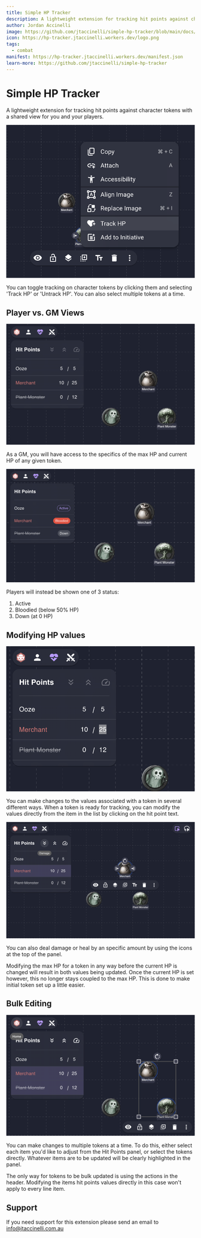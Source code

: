 ```yaml
---
title: Simple HP Tracker
description: A lightweight extension for tracking hit points against character tokens.
author: Jordan Accinelli
image: https://github.com/jtaccinelli/simple-hp-tracker/blob/main/docs/header.png?raw=true
icon: https://hp-tracker.jtaccinelli.workers.dev/logo.png
tags:
  - combat
manifest: https://hp-tracker.jtaccinelli.workers.dev/manifest.json
learn-more: https://github.com/jtaccinelli/simple-hp-tracker
---
```


# Simple HP Tracker

A lightweight extension for tracking hit points against character tokens with a shared view for you and your players.

![context menu](https://github.com/jtaccinelli/simple-hp-tracker/blob/main/docs/context-menu.png?raw=true)

You can toggle tracking on character tokens by clicking them and selecting 'Track HP' or 'Untrack HP'. You can also select multiple tokens at a time.

## Player vs. GM Views

![view gm](https://github.com/jtaccinelli/simple-hp-tracker/blob/main/docs/view-gm.png?raw=true)

As a GM, you will have access to the specifics of the max HP and current HP of any given token.

![view player](https://github.com/jtaccinelli/simple-hp-tracker/blob/main/docs/view-player.png?raw=true)

Players will instead be shown one of 3 status:

1. Active
2. Bloodied (below 50% HP)
3. Down (at 0 HP)

## Modifying HP values

![direct edit](https://github.com/jtaccinelli/simple-hp-tracker/blob/main/docs/direct-edit.png?raw=true)

You can make changes to the values associated with a token in several different ways. When a token is ready for tracking, you can modify the values directly from the item in the list by clicking on the hit point text.

![action bar](https://github.com/jtaccinelli/simple-hp-tracker/blob/main/docs/action-bar.png?raw=true)

You can also deal damage or heal by an specific amount by using the icons at the top of the panel.

Modifying the max HP for a token in any way before the current HP is changed will result in both values being updated. Once the current HP is set however, this no longer stays coupled to the max HP. This is done to make initial token set up a little easier.

## Bulk Editing

![bulk edit](https://github.com/jtaccinelli/simple-hp-tracker/blob/main/docs/bulk-edit.png?raw=true)

You can make changes to multiple tokens at a time. To do this, either select each item you'd like to adjust from the Hit Points panel, or select the tokens directly. Whatever items are to be updated will be clearly highlighted in the panel.

The only way for tokens to be bulk updated is using the actions in the header. Modifying the items hit points values directly in this case won't apply to every line item.

## Support

If you need support for this extension please send an email to info@jtaccinelli.com.au
